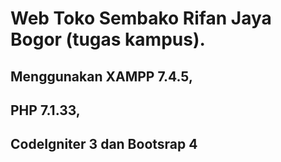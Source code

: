 # Web Toko Sembako Rifan Jaya Bogor (tugas kampus). 

## Menggunakan XAMPP 7.4.5, 
## PHP 7.1.33, 
## CodeIgniter 3 dan Bootsrap 4
